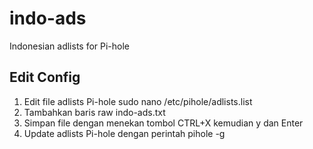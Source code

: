 # indo-ads
Indonesian adlists for Pi-hole
## Edit Config
1. Edit file adlists Pi-hole
sudo nano /etc/pihole/adlists.list
2. Tambahkan baris raw indo-ads.txt
3. Simpan file dengan menekan tombol CTRL+X kemudian y dan Enter
4. Update adlists Pi-hole dengan perintah pihole -g 
